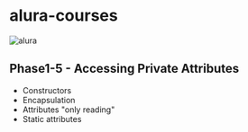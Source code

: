 # alura-courses

![alura](https://lh3.googleusercontent.com/TM-g_2L7u2p99kwg4IQeB-3352WfCq0vKXP4h5cOvISUlNll6-1WHu8t2B0oZdZKjkmp)

##  Phase1-5 - Accessing Private Attributes
  - Constructors
  - Encapsulation
  - Attributes "only reading"
  - Static attributes
